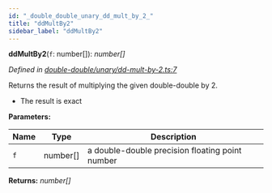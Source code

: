 ```yaml
---
id: "_double_double_unary_dd_mult_by_2_"
title: "ddMultBy2"
sidebar_label: "ddMultBy2"
---
```


**ddMultBy2**(`f`: number[]): *number[]*

*Defined in [double-double/unary/dd-mult-by-2.ts:7](https://github.com/FlorisSteenkamp/double-double/blob/d35ae52/src/double-double/unary/dd-mult-by-2.ts#L7)*

Returns the result of multiplying the given double-double by 2.
* The result is exact

**Parameters:**

Name | Type | Description |
------ | ------ | ------ |
`f` | number[] | a double-double precision floating point number  |

**Returns:** *number[]*
